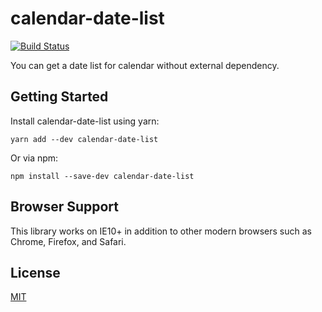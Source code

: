 # calendar-date-list

[![Build Status](https://travis-ci.com/inureo/calendar-date-list.svg?branch=master)](https://travis-ci.com/inureo/calendar-date-list)

You can get a date list for calendar without external dependency.

## Getting Started

Install calendar-date-list using yarn:

```
yarn add --dev calendar-date-list
```

Or via npm:

```
npm install --save-dev calendar-date-list
```

## Browser Support

This library works on IE10+ in addition to other modern browsers such as Chrome, Firefox, and Safari.

## License

[MIT](./blob/master/LICENSE.md)
